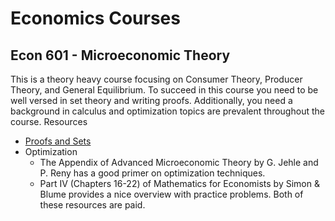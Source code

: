 # Economics Courses

## Econ 601 - Microeconomic Theory
This is a theory heavy course focusing on Consumer Theory, Producer Theory, and General Equilibrium. To succeed in this course you need to be well versed in set theory and writing proofs. Additionally, you need a background in calculus and optimization topics are prevalent throughout the course. 
Resources
- [Proofs and Sets](proofs_and_sets.md)
- Optimization 
    - The Appendix of Advanced Microeconomic Theory by G. Jehle and P. Reny has a good primer on optimization techniques. 
    - Part IV (Chapters 16-22) of Mathematics for Economists by Simon & Blume provides a nice overview with practice problems. Both of these resources are paid.
